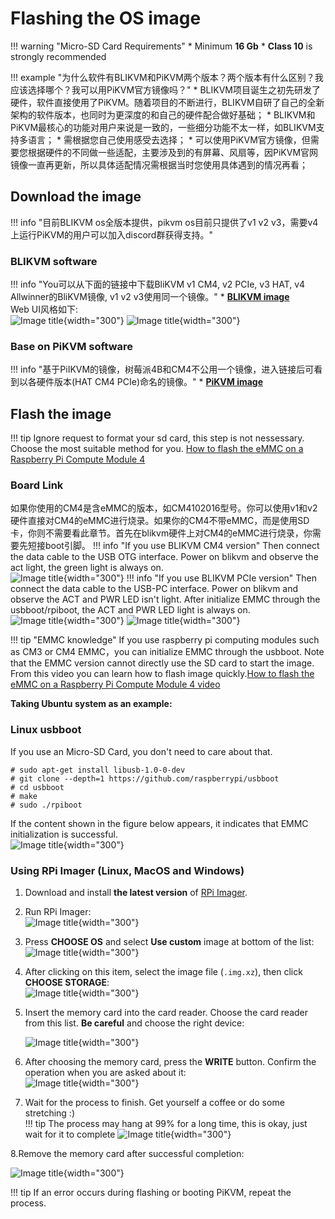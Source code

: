 # Flashing the OS image

!!! warning "Micro-SD Card Requirements"
    * Minimum **16 Gb**
    * **Class 10** is strongly recommended

!!! example "为什么软件有BLIKVM和PiKVM两个版本？两个版本有什么区别？我应该选择哪个？我可以用PiKVM官方镜像吗？"
    * BLIKVM项目诞生之初先研发了硬件，软件直接使用了PiKVM。随着项目的不断进行，BLIKVM自研了自己的全新架构的软件版本，也同时为更深度的和自己的硬件配合做好基础；
    * BLIKVM和PiKVM最核心的功能对用户来说是一致的，一些细分功能不太一样，如BLIKVM支持多语言；
    * 需根据您自己使用感受去选择；
    * 可以使用PiKVM官方镜像，但需要您根据硬件的不同做一些适配，主要涉及到的有屏幕、风扇等，因PiKVM官网镜像一直再更新，所以具体适配情况需根据当时您使用具体遇到的情况再看；

## Download the image

!!! info "目前BLIKVM os全版本提供，pikvm os目前只提供了v1 v2 v3，需要v4上运行PiKVM的用户可以加入discord群获得支持。"

### BLIKVM software
!!! info "You可以从下面的链接中下载BliKVM v1 CM4, v2 PCIe, v3 HAT, v4 Allwinner的BliKVM镜像, v1 v2 v3使用同一个镜像。"
    * **[BLIKVM image ](https://zcwrego195.feishu.cn/drive/folder/fldcn0KhmkuC2DC8nKWcHAMLA6f)**   
    Web UI风格如下:  
    ![Image title](assets/images/flash_os/english-web-ui.png){width="300"}
    ![Image title](assets/images/flash_os/chinese-web-ui.png){width="300"}

### Base on PiKVM software
!!! info "基于PiIKVM的镜像，树莓派4B和CM4不公用一个镜像，进入链接后可看到以各硬件版本(HAT CM4 PCIe)命名的镜像。"
    * **[PiKVM image ](https://zcwrego195.feishu.cn/drive/folder/fldcntj64syIznoYuTdRFattP2f)**

## Flash the image

!!! tip
    Ignore request to format your sd card, this step is not nessessary. Choose the most suitable method for you.
    [How to flash the eMMC on a Raspberry Pi Compute Module 4](https://www.youtube.com/watch?v=jp_mF1RknU4)

### Board Link
如果你使用的CM4是含eMMC的版本，如CM4102016型号。你可以使用v1和v2硬件直接对CM4的eMMC进行烧录。如果你的CM4不带eMMC，而是使用SD卡，你则不需要看此章节。首先在blikvm硬件上对CM4的eMMC进行烧录，你需要先短接boot引脚。
!!! info "If you use BLIKVM CM4 version"
    Then connect the data cable to the USB OTG interface. Power on blikvm and observe the act light, the green light is always on.  
    ![Image title](assets/images/flash_os/flash_led-300x300.png){width="300"}
!!! info "If you use BLIKVM PCIe version"
    Then connect the data cable to the USB-PC interface. Power on blikvm and observe the ACT and PWR LED isn't light. 
    After initialize EMMC through the usbboot/rpiboot, the ACT and PWR LED light is always on.  
    ![Image title](assets/images/flash_os/pcie-flash-boot.jpg){width="300"}
    ![Image title](assets/images/flash_os/pcie_flash_after_rpiboot.jpg){width="300"}
    
!!! tip "EMMC knowledge"
    If you use raspberry pi computing modules such as CM3 or CM4 EMMC，you can initialize EMMC through the usbboot. Note that the EMMC version cannot directly use the SD card to start the image.
    From this video you can learn how to flash image quickly.[How to flash the eMMC on a Raspberry Pi Compute Module 4 video](https://www.youtube.com/watch?v=jp_mF1RknU4)

**Taking Ubuntu system as an example:**
###  Linux usbboot
If you use an Micro-SD Card, you don't need to care about that.
```
# sudo apt-get install libusb-1.0-0-dev  
# git clone --depth=1 https://github.com/raspberrypi/usbboot
# cd usbboot
# make
# sudo ./rpiboot
```
If the content shown in the figure below appears, it indicates that EMMC initialization is successful.  
![Image title](assets/images/flash_os/flash_rpiboot.png){width="300"}

### Using RPi Imager (Linux, MacOS and Windows)

1. Download and install **the latest version** of [RPi Imager](https://github.com/raspberrypi/rpi-imager/releases).

2. Run RPi Imager:  
![Image title](assets/images/flash_os/flash_rpi.png){width="300"}  

3. Press **CHOOSE OS** and select **Use custom** image at bottom of the list:  
![Image title](assets/images/flash_os/flash_choose_os.png){width="300"}

4. After clicking on this item, select the image file (`.img.xz`), then click **CHOOSE STORAGE**:  
![Image title](assets/images/flash_os/flash_img.png){width="300"}

5. Insert the memory card into the card reader. Choose the card reader from this list. **Be careful** 
and choose the right device:   

    ![Image title](assets/images/flash_os/flash_storage.png){width="300"}

6. After choosing the memory card, press the **WRITE** button. Confirm the operation when you are asked about it:  
![Image title](assets/images/flash_os/flash_write.png){width="300"} 

7. Wait for the process to finish. Get yourself a coffee or do some stretching :)  
!!! tip
    The process may hang at 99% for a long time, this is okay, just wait for it to complete
![Image title](assets/images/flash_os/flash_wait_process.png){width="300"}

8.Remove the memory card after successful completion:  

![Image title](assets/images/flash_os/flash_write_successful.png){width="300"}

!!! tip
    If an error occurs during flashing or booting PiKVM, repeat the process.
